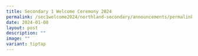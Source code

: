 ```yaml
---
title: Secondary 1 Welcome Ceremony 2024
permalink: /sec1welcome2024/northland-secondary/announcements/permalink/
date: 2024-01-08
layout: post
description: ""
image: ""
variant: tiptap
---
```

